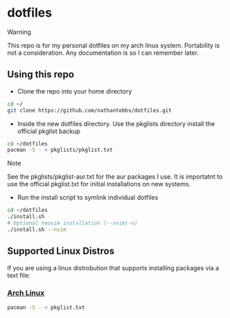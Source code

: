 # dotfiles

> [!WARNING]
> This repo is for my personal dotfiles on my arch linux system. Portability is not a consideration. Any documentation is so I can remember later.

## Using this repo

- Clone the repo into your home directory

```bash
cd ~/
git clone https://github.com/nathantebbs/dotfiles.git
```

- Inside the new dotfiles directory. Use the pkglists directory install the official pkglist backup

```bash
cd ~/dotfiles
pacman -S - < pkglists/pkglist.txt
```

> [!NOTE]
> See the pkglists/pkglist-aur.txt for the aur packages I use. It is importatnt to use the official pkglist.txt for initial installations on new systems.

- Run the install script to symlink individual dotfiles

```bash
cd ~/dotfiles
./install.sh
# Optional neovim installation [--nvim|-n]
./install.sh --nvim
```

## Supported Linux Distros

If you are using a linux distrobution that supports installing packages via a text file:

### [Arch Linux](https://archlinux.org/)

```bash
pacman -S - < pkglist.txt
```
